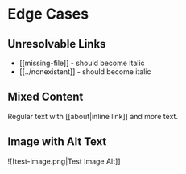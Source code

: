 # Edge Cases

## Unresolvable Links
- [[missing-file]] - should become italic
- [[../nonexistent]] - should become italic

## Mixed Content
Regular text with [[about|inline link]] and more text.

## Image with Alt Text
![[test-image.png|Test Image Alt]] 